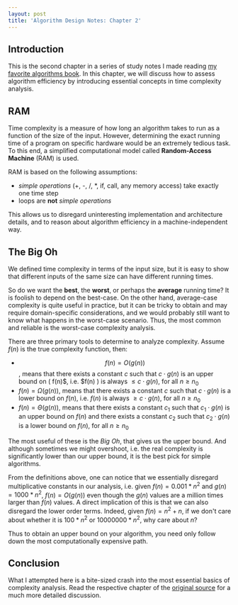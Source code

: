 ```yaml
---
layout: post
title: 'Algorithm Design Notes: Chapter 2'
---
```


## Introduction
This is the second chapter in a series of study notes I made reading [my favorite algorithms book](https://www.algorist.com/). In this chapter, we will discuss how to assess algorithm efficiency by introducing essential concepts in time complexity analysis.

## RAM
Time complexity is a measure of how long an algorithm takes to run as a function of the size of the input. However, determining the exact running time of a program on specific hardware would be an extremely tedious task. To this end, a simplified computational model called **Random-Access Machine** (RAM) is used.

RAM is based on the following assumptions:
- *simple operations* (+, -, /, *, if, call, any memory access) take exactly one time step
- loops are **not** *simple operations*

This allows us to disregard uninteresting implementation and architecture details, and to reason about algorithm efficiency in a machine-independent way.

## The Big Oh
We defined time complexity in terms of the input size, but it is easy to show that different inputs of the same size can have different running times.

So do we want the **best**, the **worst**, or perhaps the **average** running time? It is foolish to depend on the best-case. On the other hand, average-case complexity is quite useful in practice, but it can be tricky to obtain and may require domain-specific considerations, and we would probably still want to know what happens in the worst-case scenario. Thus, the most common and reliable is the worst-case complexity analysis.

There are three primary tools to determine to analyze complexity. Assume $f(n)$ is the true complexity function, then:
- $$ f(n) = O(g(n)) $$, means that there exists a constant $c$ such that $c \cdot g(n)$ is an upper bound on \( f(n)$, i.e. $f(n) \) is always $\leq c \cdot g(n)$, for all $n \geq n_0$
- $f(n) = \Omega(g(n))$, means that there exists a constant $c$ such that $c \cdot g(n)$ is a lower bound on $f(n)$, i.e. $f(n)$ is always $\geq c \cdot g(n)$, for all $n \geq n_0$
- $f(n) = \Theta(g(n))$, means that there exists a constant $c_1$ such that $c_1 \cdot g(n)$ is an upper bound on $f(n)$ and there exists a constant $c_2$ such that $c_2 \cdot g(n)$ is a lower bound on $f(n)$, for all $n \geq n_0$

The most useful of these is the *Big Oh*, that gives us the upper bound. And although sometimes we might overshoot, i.e. the real complexity is significantly lower than our upper bound, it is the best pick for simple algorithms.

From the definitions above, one can notice that we essentially disregard multiplicative constants in our analysis, i.e. given $f(n) = 0.001*n^2$ and $g(n) = 1000*n^2$, $f(n) = O(g(n))$ even though the $g(n)$ values are a million times larger than $f(n)$ values. A direct implication of this is that we can also disregard the lower order terms. Indeed, given $f(n) = n^2 + n$, if we don't care about whether it is $100 * n^2$ or $10000000 * n^2$, why care about $n$?

Thus to obtain an upper bound on your algorithm, you need only follow down the most computationally expensive path.

## Conclusion
What I attempted here is a bite-sized crash into the most essential basics of complexity analysis. Read the respective chapter of the [original source](https://www.algorist.com/) for a much more detailed discussion.